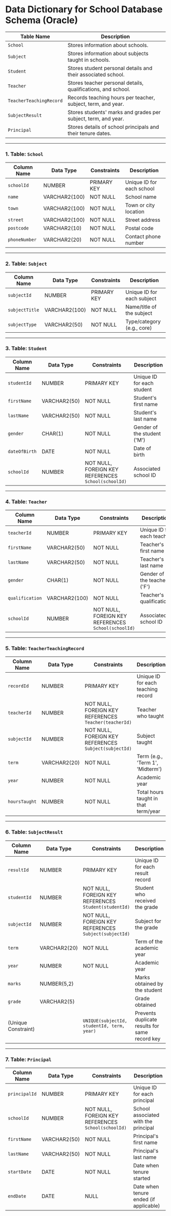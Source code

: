 # Data Dictionary for School Database Schema (Oracle)

| **Table Name**             | **Description**                                                   |
|---------------------------|-------------------------------------------------------------------|
| `School`                  | Stores information about schools.                                 |
| `Subject`                 | Stores information about subjects taught in schools.              |
| `Student`                 | Stores student personal details and their associated school.      |
| `Teacher`                 | Stores teacher personal details, qualifications, and school.      |
| `TeacherTeachingRecord`   | Records teaching hours per teacher, subject, term, and year.      |
| `SubjectResult`           | Stores students' marks and grades per subject, term, and year.    |
| `Principal`               | Stores details of school principals and their tenure dates.       |

---

### 1. Table: `School`

| **Column Name** | **Data Type**     | **Constraints**                    | **Description**           |
|-----------------|-------------------|------------------------------------|---------------------------|
| `schoolId`      | NUMBER            | PRIMARY KEY                      | Unique ID for each school   |
| `name`          | VARCHAR2(100)     | NOT NULL                        | School name               |
| `town`          | VARCHAR2(100)     | NOT NULL                        | Town or city location     |
| `street`        | VARCHAR2(100)     | NOT NULL                        | Street address            |
| `postcode`      | VARCHAR2(10)      | NOT NULL                        | Postal code               |
| `phoneNumber`   | VARCHAR2(20)      | NOT NULL                        | Contact phone number      |

---

### 2. Table: `Subject`

| **Column Name**   | **Data Type**     | **Constraints**                    | **Description**              |
|-------------------|-------------------|------------------------------------|------------------------------|
| `subjectId`       | NUMBER            | PRIMARY KEY                      | Unique ID for each subject   |
| `subjectTitle`    | VARCHAR2(100)     | NOT NULL                        | Name/title of the subject    |
| `subjectType`     | VARCHAR2(50)      | NOT NULL                        | Type/category (e.g., core)   |

---

### 3. Table: `Student`

| **Column Name** | **Data Type**     | **Constraints**                                      | **Description**             |
|-----------------|-------------------|------------------------------------------------------|-----------------------------|
| `studentId`     | NUMBER            | PRIMARY KEY                                         | Unique ID for each student  |
| `firstName`     | VARCHAR2(50)      | NOT NULL                                           | Student's first name        |
| `lastName`      | VARCHAR2(50)      | NOT NULL                                           | Student's last name         |
| `gender`        | CHAR(1)           | NOT NULL                                           | Gender of the student ('M') |
| `dateOfBirth`   | DATE              | NOT NULL                                           | Date of birth               |
| `schoolId`      | NUMBER            | NOT NULL, FOREIGN KEY REFERENCES `School(schoolId)` | Associated school ID        |

---

### 4. Table: `Teacher`

| **Column Name**     | **Data Type**     | **Constraints**                                      | **Description**               |
|---------------------|-------------------|------------------------------------------------------|-------------------------------|
| `teacherId`         | NUMBER            | PRIMARY KEY                                         | Unique ID for each teacher    |
| `firstName`         | VARCHAR2(50)      | NOT NULL                                           | Teacher's first name          |
| `lastName`          | VARCHAR2(50)      | NOT NULL                                           | Teacher's last name           |
| `gender`            | CHAR(1)           | NOT NULL                                           | Gender of the teacher ('F')   |
| `qualification`     | VARCHAR2(100)     | NOT NULL                                           | Teacher's qualifications      |
| `schoolId`          | NUMBER            | NOT NULL, FOREIGN KEY REFERENCES `School(schoolId)` | Associated school ID          |

---

### 5. Table: `TeacherTeachingRecord`

| **Column Name** | **Data Type**     | **Constraints**                                         | **Description**                            |
|-----------------|-------------------|---------------------------------------------------------|--------------------------------------------|
| `recordId`      | NUMBER            | PRIMARY KEY                                         | Unique ID for each teaching record         |
| `teacherId`     | NUMBER            | NOT NULL, FOREIGN KEY REFERENCES `Teacher(teacherId)`   | Teacher who taught                         |
| `subjectId`     | NUMBER            | NOT NULL, FOREIGN KEY REFERENCES `Subject(subjectId)`   | Subject taught                             |
| `term`          | VARCHAR2(20)      | NOT NULL                                           | Term (e.g., 'Term 1', 'Midterm')           |
| `year`          | NUMBER            | NOT NULL                                           | Academic year                              |
| `hoursTaught`   | NUMBER            | NOT NULL                                           | Total hours taught in that term/year       |

---

### 6. Table: `SubjectResult`

| **Column Name** | **Data Type**     | **Constraints**                                                | **Description**                                  |
|-----------------|-------------------|----------------------------------------------------------------|--------------------------------------------------|
| `resultId`      | NUMBER            | PRIMARY KEY                                                 | Unique ID for each result record                |
| `studentId`     | NUMBER            | NOT NULL, FOREIGN KEY REFERENCES `Student(studentId)`          | Student who received the grade                  |
| `subjectId`     | NUMBER            | NOT NULL, FOREIGN KEY REFERENCES `Subject(subjectId)`          | Subject for the grade                           |
| `term`          | VARCHAR2(20)      | NOT NULL                                                   | Term of the academic year                       |
| `year`          | NUMBER            | NOT NULL                                                   | Academic year                                   |
| `marks`         | NUMBER(5,2)       |                                                            | Marks obtained by the student                   |
| `grade`         | VARCHAR2(5)       |                                                            | Grade obtained                                  |
| (Unique Constraint) |               | `UNIQUE(subjectId, studentId, term, year)`                   | Prevents duplicate results for same record key  |

---

### 7. Table: `Principal`

| **Column Name** | **Data Type**     | **Constraints**                                     | **Description**                       |
|-----------------|-------------------|-----------------------------------------------------|---------------------------------------|
| `principalId`   | NUMBER            | PRIMARY KEY                                         | Unique ID for each principal          |
| `schoolId`      | NUMBER            | NOT NULL, FOREIGN KEY REFERENCES `School(schoolId)` | School associated with the principal |
| `firstName`     | VARCHAR2(50)      | NOT NULL                                           | Principal's first name                |
| `lastName`      | VARCHAR2(50)      | NOT NULL                                           | Principal's last name                 |
| `startDate`     | DATE              | NOT NULL                                           | Date when tenure started              |
| `endDate`       | DATE              | NULL                                               | Date when tenure ended (if applicable)|
